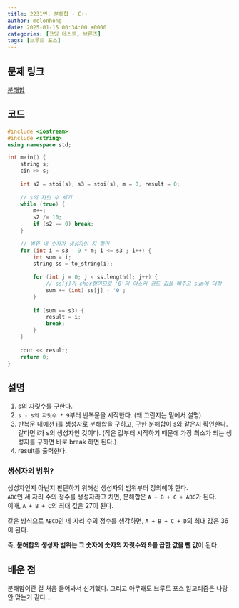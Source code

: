 ```yaml
---
title: 2231번. 분해합 - C++
author: melonhong
date: 2025-01-15 00:34:00 +0000
categories: [코딩 테스트, 브론즈]
tags: [브루트 포스]
---
```


## 문제 링크
[분해합](https://www.acmicpc.net/problem/2231)


## 코드

```c++
#include <iostream>
#include <string>
using namespace std;

int main() {
    string s;
    cin >> s;
    
    int s2 = stoi(s), s3 = stoi(s), m = 0, result = 0;
    
    // s의 자릿 수 세기
    while (true) {
        m++;
        s2 /= 10;
        if (s2 == 0) break;
    }
    
    // 범위 내 숫자가 생성자인 지 확인
    for (int i = s3 - 9 * m; i <= s3 ; i++) {
        int sum = i;
        string ss = to_string(i);
        
        for (int j = 0; j < ss.length(); j++) {
            // ss[j]가 char형이므로 '0'의 아스키 코드 값을 빼주고 sum에 더함
            sum += (int) ss[j] - '0';
        }
        
        if (sum == s3) {
            result = i;
            break;
        }
    }
    
    cout << result;
    return 0;
}
```


## 설명
1. s의 자릿수를 구한다.
2. `s - s의 자릿수 * 9`부터 반복문을 시작한다. (왜 그런지는 밑에서 설명)
3. 반복문 내에선 i를 생성자로 분해합을 구하고, 구한 분해합이 s와 같은지 확인한다. 같다면 i가 s의 생성자인 것이다. (작은 값부터 시작하기 때문에 가장 최소가 되는 생성자를 구하면 바로 break 하면 된다.)
4. result를 출력한다.

### 생성자의 범위?
생성자인지 아닌지 판단하기 위해선 생성자의 범위부터 정의해야 한다.  
`ABC`인 세 자리 수의 정수를 생성자라고 치면, 분해합은 `A + B + C + ABC`가 된다.  
이때, `A + B + C`의 최대 값은 27이 된다.  

같은 방식으로 `ABCD`인 네 자리 수의 정수를 생각하면, `A + B + C + D`의 최대 값은 36이 된다.  

즉, **분해합의 생성자 범위는 그 숫자에 숫자의 자릿수와 9를 곱한 값을 뺀 값**이 된다.


## 배운 점
분해합이란 걸 처음 들어봐서 신기했다. 그리고 아무래도 브루트 포스 알고리즘은 나랑 안 맞는거 같다...